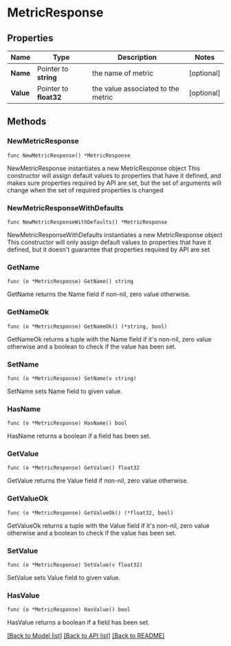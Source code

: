 # MetricResponse

## Properties

Name | Type | Description | Notes
------------ | ------------- | ------------- | -------------
**Name** | Pointer to **string** | the name of metric | [optional] 
**Value** | Pointer to **float32** | the value associated to the metric | [optional] 

## Methods

### NewMetricResponse

`func NewMetricResponse() *MetricResponse`

NewMetricResponse instantiates a new MetricResponse object
This constructor will assign default values to properties that have it defined,
and makes sure properties required by API are set, but the set of arguments
will change when the set of required properties is changed

### NewMetricResponseWithDefaults

`func NewMetricResponseWithDefaults() *MetricResponse`

NewMetricResponseWithDefaults instantiates a new MetricResponse object
This constructor will only assign default values to properties that have it defined,
but it doesn't guarantee that properties required by API are set

### GetName

`func (o *MetricResponse) GetName() string`

GetName returns the Name field if non-nil, zero value otherwise.

### GetNameOk

`func (o *MetricResponse) GetNameOk() (*string, bool)`

GetNameOk returns a tuple with the Name field if it's non-nil, zero value otherwise
and a boolean to check if the value has been set.

### SetName

`func (o *MetricResponse) SetName(v string)`

SetName sets Name field to given value.

### HasName

`func (o *MetricResponse) HasName() bool`

HasName returns a boolean if a field has been set.

### GetValue

`func (o *MetricResponse) GetValue() float32`

GetValue returns the Value field if non-nil, zero value otherwise.

### GetValueOk

`func (o *MetricResponse) GetValueOk() (*float32, bool)`

GetValueOk returns a tuple with the Value field if it's non-nil, zero value otherwise
and a boolean to check if the value has been set.

### SetValue

`func (o *MetricResponse) SetValue(v float32)`

SetValue sets Value field to given value.

### HasValue

`func (o *MetricResponse) HasValue() bool`

HasValue returns a boolean if a field has been set.


[[Back to Model list]](../README.md#documentation-for-models) [[Back to API list]](../README.md#documentation-for-api-endpoints) [[Back to README]](../README.md)


